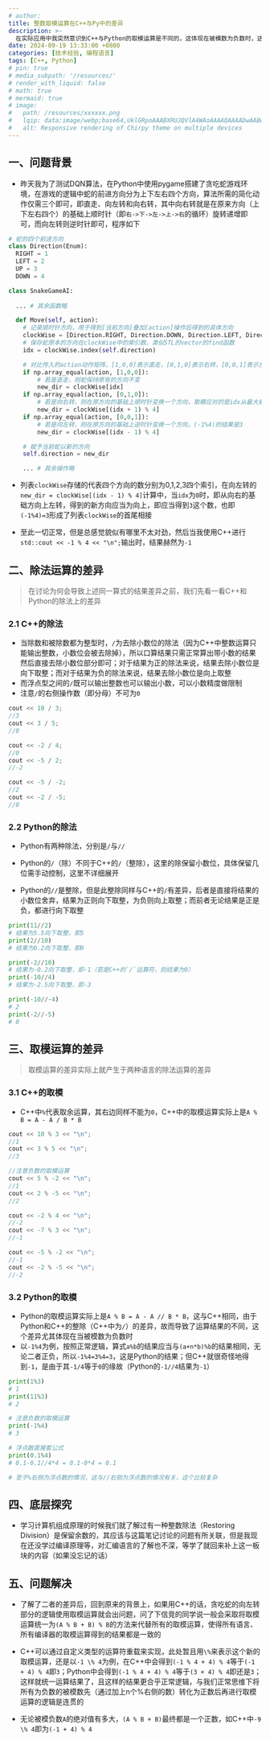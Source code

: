 ```yaml
---
# author:
title: 整数取模运算在C++与Py中的差异
description: >-
  在实际应用中我突然意识到C++与Python的取模运算是不同的，这体现在被模数为负数时，这篇笔记仅讨论整数取模运算的差异以及产生差异的原因，暂不讨论浮点数
date: 2024-09-19 13:33:00 +0800
categories: [技术经验, 编程语言]
tags: [C++, Python]
# pin: true
# media_subpath: '/resources/'
# render_with_liquid: false
# math: true
# mermaid: true
# image:
#   path: /resources/xxxxxx.png
#   lqip: data:image/webp;base64,UklGRpoAAABXRUJQVlA4WAoAAAAQAAAADwAABwAAQUxQSDIAAAARL0AmbZurmr57yyIiqE8oiG0bejIYEQTgqiDA9vqnsUSI6H+oAERp2HZ65qP/VIAWAFZQOCBCAAAA8AEAnQEqEAAIAAVAfCWkAALp8sF8rgRgAP7o9FDvMCkMde9PK7euH5M1m6VWoDXf2FkP3BqV0ZYbO6NA/VFIAAAA
#   alt: Responsive rendering of Chirpy theme on multiple devices
---
```


## 一、问题背景
- 昨天我为了测试DQN算法，在Python中使用pygame搭建了贪吃蛇游戏环境，在游戏的逻辑中蛇的前进方向分为上下左右四个方向，算法所需的简化动作仅需三个即可，即直走、向左转和向右转，其中向右转就是在原来方向（上下左右四个）的基础上顺时针（即`右->下->左->上->右`的循环）旋转递增即可，而向左转则逆时针即可，程序如下

```python
# 蛇的四个前进方向
class Direction(Enum):
  RIGHT = 1
  LEFT = 2
  UP = 3
  DOWN = 4

class SnakeGameAI:
  
  ... # 其余函数略

  def Move(self, action):
    # 记录顺时针方向，用于得到[当前方向]叠加[action]操作后得到的具体方向
    clockWise = [Direction.RIGHT, Direction.DOWN, Direction.LEFT, Direction.UP]
    # 保存蛇原本的方向在clockWise中的索引数，类似STL的vector的find函数
    idx = clockWise.index(self.direction)

    # 对比传入的action动作矩阵，[1,0,0]表示直走，[0,1,0]表示右转，[0,0,1]表示左转
    if np.array_equal(action, [1,0,0]):
        # 若是直走，则蛇保持原有的方向不变
        new_dir = clockWise[idx]
    if np.array_equal(action, [0,1,0]):
        # 若是向右转，则在原方向的基础上顺时针变换一个方向，取模应对的是idx从最大索引3递增到4的情况
        new_dir = clockWise[(idx + 1) % 4]
    if np.array_equal(action, [0,0,1]):
        # 若是向左转，则在原方向的基础上逆时针变换一个方向，(-1%4)的结果是3
        new_dir = clockWise[(idx - 1) % 4]

    # 赋予当前蛇以新的方向
    self.direction = new_dir

    ... # 其余操作略
```

- 列表`clockWise`存储的代表四个方向的数分别为0,1,2,3四个索引，在向左转的`new_dir = clockWise[(idx - 1) % 4]`计算中，当`idx`为`0`时，即从向右的基础方向上左转，得到的新方向应当为向上，即应当得到`3`这个数，也即`(-1%4)=3`形成了列表`clockWise`的首尾相接

- 至此一切正常，但是总感觉貌似有哪里不太对劲，然后当我使用C++进行`std::cout << -1 % 4 << "\n";`输出时，结果赫然为`-1`

## 二、除法运算的差异

> 在讨论为何会导致上述同一算式的结果差异之前，我们先看一看C++和Python的除法上的差异

### 2.1 C++的除法
- 当除数和被除数都为整型时，`/`为去除小数位的除法（因为C++中整数运算只能输出整数，小数位会被去除掉），所以口算结果只需正常算出带小数的结果然后直接去除小数位部分即可；对于结果为正的除法来说，结果去除小数位是向下取整；而对于结果为负的除法来说，结果去除小数位是向上取整
- 而浮点型之间的`/`既可以输出整数也可以输出小数，可以小数精度做限制
- 注意`/`的右侧操作数（即分母）不可为`0`

```cpp
cout << 10 / 3;
//3
cout << 3 / 5;
//0

cout << -2 / 4;
//0
cout << -5 / 2;
//-2

cout << -5 / -2;
//2
cout << -2 / -5;
//0
```

### 2.2 Python的除法
- Python有两种除法，分别是`/`与`//`

- Python的`/`（除）不同于C++的`/`（整除），这里的除保留小数位，具体保留几位需手动控制，这里不详细展开

- Python的`//`是整除，但是此整除同样与C++的`/`有差异，后者是直接将结果的小数位舍弃，结果为正则向下取整，为负则向上取整；而前者无论结果是正是负，都进行向下取整

```python
print(11//2)
# 结果为5.5向下取整，即5
print(2//10)
# 结果为0.2向下取整，即0

print(-2//10)
# 结果为-0.2向下取整，即-1（若是C++的`/`运算符，则结果为0）
print(-10//4)
# 结果为-2.5向下取整，即-3

print(-10//-4)
# 2
print(-2//-5)
# 0
```

## 三、取模运算的差异

>取模运算的差异实际上就产生于两种语言的除法运算的差异

### 3.1 C++的取模
- C++中`%`代表取余运算，其右边同样不能为`0`，C++中的取模运算实际上是`A % B = A - A / B * B`

```cpp
cout << 10 % 3 << "\n";
//1
cout << 3 % 5 << "\n";
//3

//注意负数的取模运算
cout << 5 % -2 << "\n";
//1
cout << 2 % -5 << "\n";
//2

cout << -2 % 4 << "\n";
//-2
cout << -7 % 3 << "\n";
//-1

cout << -5 % -2 << "\n";
//-1
cout << -2 % -5 << "\n";
//-2
```

### 3.2 Python的取模
- Python的取模运算实际上是`A % B = A - A // B * B`，这与C++相同，由于Python和C++的整除（C++中为`/`）的差异，故而导致了运算结果的不同，这个差异尤其体现在当被模数为负数时
- 以`-1%4`为例，按照正常逻辑，算式`a%b`的结果应当与`(a+n*b)%b`的结果相同，无论二者正负，所以`-1%4=3%4=3`，这是Python的结果；但C++就很奇怪地得到`-1`，是由于其`-1/4`等于`0`的缘故（Python的`-1//4`结果为`-1`）

```python
print(1%3)
# 1
print(11%3)
# 2

# 注意负数的取模运算
print(-1%4)
# 3

# 浮点数直接套公式
print(0.1%4)
# 0.1-0.1//4*4 = 0.1-0*4 = 0.1

# 至于%右侧为浮点数的情况，这与//右侧为浮点数的情况有关，这个比较复杂
```

## 四、底层探究

- 学习计算机组成原理的时候我们就了解过有一种整数除法（Restoring Division）是保留余数的，其应该与这篇笔记讨论的问题有所关联，但是我现在还没学过编译原理等，对汇编语言的了解也不深，等学了就回来补上这一板块的内容（如果没忘记的话）

## 五、问题解决

- 了解了二者的差异后，回到原来的背景上，如果用C++的话，贪吃蛇的向左转部分的逻辑使用取模运算就会出问题，问了下信竞的同学说一般会采取将取模运算统一为`(A % B + B) % B`的方法来代替所有的取模运算，使得所有语言、所有编译器的取模运算得到的结果都是一致的

- C++可以通过自定义类型的运算符重载来实现，此处暂且用`\%`来表示这个新的取模运算，还是以`-1 \% 4`为例，在C++中会得到`(-1 % 4 + 4) % 4`等于`(-1 + 4) % 4`即`3`；Python中会得到`(-1 % 4 + 4) % 4`等于`(3 + 4) % 4`即还是`3`；这样就统一运算结果了，且这样的结果更合乎正常逻辑，与我们正常思维下将所有为负数的被模数先（通过加上n个%右侧的数）转化为正数后再进行取模运算的逻辑是连贯的

- 无论被模负数`A`的绝对值有多大，`(A % B + B)`最终都是一个正数，如C++中`-9 \% 4`即为`(-1 + 4) % 4`